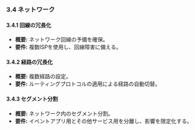 ### 3.4 ネットワーク
#### 3.4.1 回線の冗長化
- **概要:** ネットワーク回線の予備を確保。
- **要件:** 複数ISPを使用し、回線障害に備える。

#### 3.4.2 経路の冗長化
- **概要:** 複数経路の設定。
- **要件:** ルーティングプロトコルの適用による経路の自動切替。

#### 3.4.3 セグメント分割
- **概要:** ネットワーク内のセグメント分割。
- **要件:** イベントアプリ用とその他サービス用を分離し、影響を限定化する。


